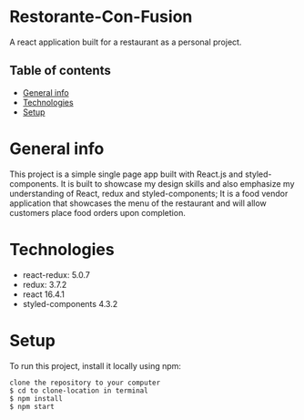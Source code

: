 # Restorante-Con-Fusion
A react application built for a restaurant as a personal project.

## Table of contents
* [General info](#general-info)
* [Technologies](#technologies)
* [Setup](#setup)

# General info
This project is a simple single page app built with React.js and styled-components. It is built to showcase my design skills and also emphasize my understanding of React, redux and styled-components; It is a food vendor application that showcases the menu of the restaurant and will allow customers place food orders upon completion.


# Technologies
* react-redux: 5.0.7
* redux: 3.7.2
* react 16.4.1
* styled-components 4.3.2

# Setup
To run this project, install it locally using npm:

```
clone the repository to your computer
$ cd to clone-location in terminal
$ npm install
$ npm start
